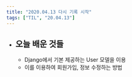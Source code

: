 ```yaml
---
title: "2020.04.13 다시 기록 시작"
tags: ["TIL", "20.04.13"]
---
```


- ## 오늘 배운 것들
  
  - Django에서 기본 제공하는 User 모델을 이용 
  - 이를 이용하여 회원가입, 정보 수정하는 방법